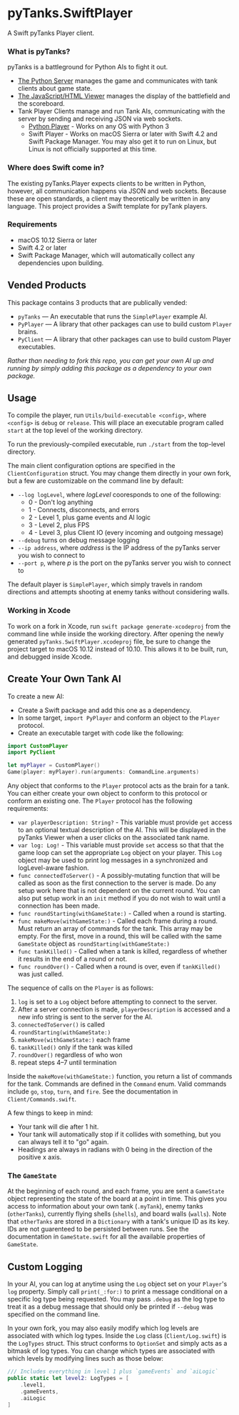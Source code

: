 # pyTanks.SwiftPlayer

A Swift pyTanks Player client.

### What is pyTanks? ###

pyTanks is a battleground for Python AIs to fight it out.

* [The Python Server](https://github.com/JoelEager/pyTanks.Server) manages the game and communicates with tank clients about game state.
* [The JavaScript/HTML Viewer](https://github.com/JoelEager/pyTanks.Viewer) manages the display of the battlefield and the scoreboard.
* Tank Player Clients manage and run Tank AIs, communicating with the server by sending and receiving JSON via web sockets.
  - [Python Player](https://github.com/JoelEager/pyTanks.Player) - Works on any OS with Python 3
  - Swift Player - Works on macOS Sierra or later with Swift 4.2 and Swift Package Manager. You may also get it to run on Linux, but Linux is not officially supported at this time.

### Where does Swift come in? ###
The existing pyTanks.Player expects clients to be written in Python, however, all communication happens via JSON and web sockets. Because these are open standards, a client may theoretically be written in any language. This project provides a Swift template for pyTank players.

### Requirements ###
- macOS 10.12 Sierra or later
- Swift 4.2 or later
- Swift Package Manager, which will automatically collect any dependencies upon building.

## Vended Products ##
This package contains 3 products that are publically vended:
- `pyTanks` — An executable that runs the `SimplePlayer` example AI.
- `PyPlayer` — A library that other packages can use to build custom `Player` brains.
- `PyClient` — A library that other packages can use to build custom Player executables.

*Rather than needing to fork this repo, you can get your own AI up and running by simply adding this package as a dependency to your own package.*

## Usage ##
To compile the player, run `Utils/build-executable <config>`, where `<config>` is `debug` or `release`. This will place an executable program called `start` at the top level of the working directory.

To run the previously-compiled executable, run `./start` from the top-level directory.

The main client configuration options are specified in the `ClientConfiguration` struct. You may change them directly in your own fork, but a few are customizable on the command line by default:
- `--log logLevel`, where *logLevel* cooresponds to one of the following:
  - 0 - Don't log anything
  - 1 - Connects, disconnects, and errors
  - 2 - Level 1, plus game events and AI logic
  - 3 - Level 2, plus FPS
  - 4 - Level 3, plus Client IO (every incoming and outgoing message)
- `--debug` turns on debug message logging
- `--ip address`, where *address* is the IP address of the pyTanks server you wish to connect to
- `--port p`, where *p* is the port on the pyTanks server you wish to connect to

The default player is `SimplePlayer`, which simply travels in random directions and attempts shooting at enemy tanks without considering walls.

### Working in Xcode ###
To work on a fork in Xcode, run `swift package generate-xcodeproj` from the command line while inside the working directory. After opening the newly generated `pyTanks.SwiftPlayer.xcodeproj` file, be sure to change the project target to macOS 10.12 instead of 10.10. This allows it to be built, run, and debugged inside Xcode.

## Create Your Own Tank AI ##

To create a new AI:
- Create a Swift package and add this one as a dependency.
- In some target, `import PyPlayer` and conform an object to the `Player` protocol.
- Create an executable target with code like the following:

```swift
import CustomPlayer
import PyClient

let myPlayer = CustomPlayer()
Game(player: myPlayer).run(arguments: CommandLine.arguments)
```

Any object that conforms to the `Player` protocol acts as the brain for a tank. You can either create your own object to conform to this protocol or conform an existing one. The `Player` protocol has the following requirements:
- `var playerDescription: String?` - This variable must provide `get` access to an optional textual description of the AI. This will be displayed in the pyTanks Viewer when a user clicks on the associated tank name.
- `var log: Log!` - This variable must provide `set` access so that that the game loop can set the appropriate `Log` object on your player. This `Log` object may be used to print log messages in a synchronized and logLevel-aware fashion.
- `func connectedToServer()` - A possibly-mutating function that will be called as soon as the first connection to the server is made. Do any setup work here that is not dependent on the current round. You can also put setup work in an `init` method if you do not wish to wait until a connection has been made.
- `func roundStarting(withGameState:)` - Called when a round is starting.
- `func makeMove(withGameState:)` - Called each frame during a round. Must return an array of commands for the tank. This array may be empty. For the first, move in a round, this will be called with the same `GameState` object as `roundStarting(withGameState:)`
- `func tankKilled()` - Called when a tank is killed, regardless of whether it results in the end of a round or not.
- `func roundOver()` - Called when a round is over, even if `tankKilled()` was just called.

The sequence of calls on the `Player` is as follows:
1. `log` is set to a `Log` object before attempting to connect to the server.
2. After a server connection is made, `playerDescription` is accessed and a new info string is sent to the server for the AI.
3. `connectedToServer()` is called
4. `roundStarting(withGameState:)`
5. `makeMove(withGameState:)` each frame
6. `tankKilled()` only if the tank was killed
7. `roundOver()` regardless of who won
8. repeat steps 4–7 until termination

Inside the `makeMove(withGameState:)` function, you return a list of commands for the tank. Commands are defined in the `Command` enum. Valid commands include `go`, `stop`, `turn`, and `fire`. See the documentation in `Client/Commands.swift`.

A few things to keep in mind:
- Your tank will die after 1 hit.
- Your tank will automatically stop if it collides with something, but you can always tell it to "go" again.
- Headings are always in radians with 0 being in the direction of the positive x axis.

### The `GameState` ###
At the beginning of each round, and each frame, you are sent a `GameState` object representing the state of the board at a point in time. This gives you access to information about your own tank (`.myTank`), enemy tanks (`otherTanks`), currently flying shells (`shells`), and board walls (`walls`). Note that `otherTanks` are stored in a `Dictionary` with a tank's unique ID as its key. IDs are not guarenteed to be persisted between runs. See the documentation in `GameState.swift` for all the available properties of `GameState`.

## Custom Logging ##
In your AI, you can log at anytime using the `Log` object set on your `Player`'s `log` property. Simply call `print(_:for:)` to print a message conditional on a specific log type being requested. You may pass `.debug` as the log type to treat it as a debug message that should only be printed if `--debug` was specified on the command line.

In your own fork, you may also easily modify which log levels are associated with which log types. Inside the `Log` class (`Client/Log.swift`) is the `LogTypes` struct. This struct conforms to `OptionSet` and simply acts as a bitmask of log types. You can change which types are associated with which levels by modifying lines such as those below:
```swift
/// Includes everything in level 1 plus `gameEvents` and `aiLogic`
public static let level2: LogTypes = [
    .level1,
    .gameEvents,
    .aiLogic
]
```
